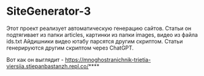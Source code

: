 # SiteGenerator-3

Этот проект реализует автоматическую генерацию сайтов. Статьи он подтягивает из папки articles, картинки из папки images, видео из файла ids.txt
Айдишники видео ютабу парсятся другим скриптом.
Статьи генерируются другим скриптом через ChatGPT.

Вот как он выглядит - https://mnoghostranichnik-trietia-viersiia.stiepanbastanzh.repl.co/****

